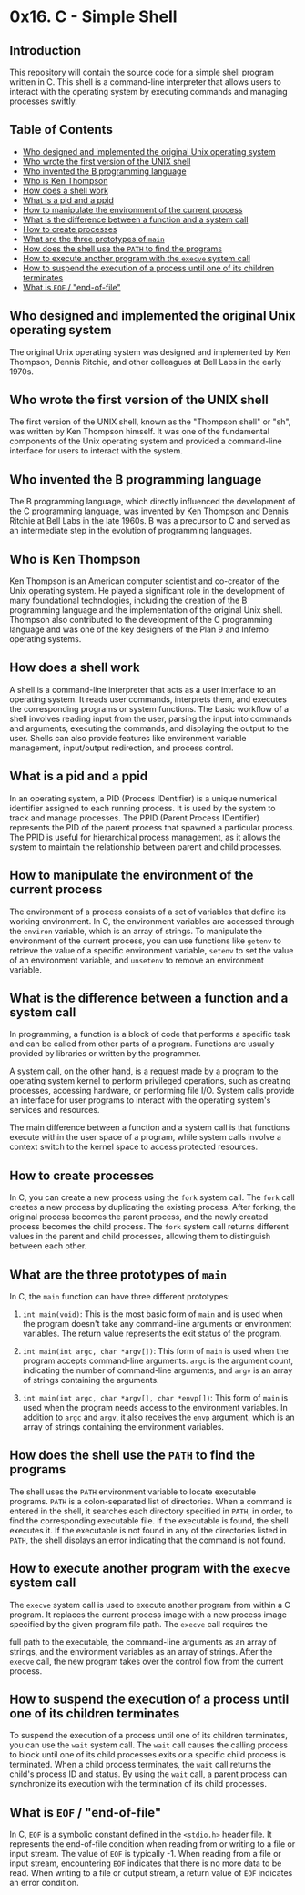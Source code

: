 # 0x16. C - Simple Shell

## Introduction
This repository will contain the source code for a simple shell program written in C. This shell is a command-line interpreter that allows users to interact with the operating system by executing commands and managing processes swiftly.

## Table of Contents
- [Who designed and implemented the original Unix operating system](#who-designed-and-implemented-the-original-unix-operating-system)
- [Who wrote the first version of the UNIX shell](#who-wrote-the-first-version-of-the-unix-shell)
- [Who invented the B programming language](#who-invented-the-b-programming-language)
- [Who is Ken Thompson](#who-is-ken-thompson)
- [How does a shell work](#how-does-a-shell-work)
- [What is a pid and a ppid](#what-is-a-pid-and-a-ppid)
- [How to manipulate the environment of the current process](#how-to-manipulate-the-environment-of-the-current-process)
- [What is the difference between a function and a system call](#what-is-the-difference-between-a-function-and-a-system-call)
- [How to create processes](#how-to-create-processes)
- [What are the three prototypes of `main`](#what-are-the-three-prototypes-of-main)
- [How does the shell use the `PATH` to find the programs](#how-does-the-shell-use-the-path-to-find-the-programs)
- [How to execute another program with the `execve` system call](#how-to-execute-another-program-with-the-execve-system-call)
- [How to suspend the execution of a process until one of its children terminates](#how-to-suspend-the-execution-of-a-process-until-one-of-its-children-terminates)
- [What is `EOF` / "end-of-file"](#what-is-eof--end-of-file)

## Who designed and implemented the original Unix operating system
The original Unix operating system was designed and implemented by Ken Thompson, Dennis Ritchie, and other colleagues at Bell Labs in the early 1970s. 

## Who wrote the first version of the UNIX shell
The first version of the UNIX shell, known as the "Thompson shell" or "sh", was written by Ken Thompson himself. It was one of the fundamental components of the Unix operating system and provided a command-line interface for users to interact with the system.

## Who invented the B programming language
The B programming language, which directly influenced the development of the C programming language, was invented by Ken Thompson and Dennis Ritchie at Bell Labs in the late 1960s. B was a precursor to C and served as an intermediate step in the evolution of programming languages.

## Who is Ken Thompson
Ken Thompson is an American computer scientist and co-creator of the Unix operating system. He played a significant role in the development of many foundational technologies, including the creation of the B programming language and the implementation of the original Unix shell. Thompson also contributed to the development of the C programming language and was one of the key designers of the Plan 9 and Inferno operating systems.

## How does a shell work
A shell is a command-line interpreter that acts as a user interface to an operating system. It reads user commands, interprets them, and executes the corresponding programs or system functions. The basic workflow of a shell involves reading input from the user, parsing the input into commands and arguments, executing the commands, and displaying the output to the user. Shells can also provide features like environment variable management, input/output redirection, and process control.

## What is a pid and a ppid
In an operating system, a PID (Process IDentifier) is a unique numerical identifier assigned to each running process. It is used by the system to track and manage processes. The PPID (Parent Process IDentifier) represents the PID of the parent process that spawned a particular process. The PPID is useful for hierarchical process management, as it allows the system to maintain the relationship between parent and child processes.

## How to manipulate the environment of the current process
The environment of a process consists of a set of variables that define its working environment. In C, the environment variables are accessed through the `environ` variable, which is an array of strings. To manipulate the environment of the current process, you can use functions like `getenv` to retrieve the value of a specific environment variable, `setenv` to set the value of an environment variable, and `unsetenv` to remove an environment variable.

## What is the difference between a function and a system call
In programming, a function is a block of code that performs a specific task and can be called from other parts of a program. Functions are usually provided by libraries or written by the programmer.

A system call, on the other hand, is a request made by a program to the operating system kernel to perform privileged operations, such as creating processes, accessing hardware, or performing file I/O. System calls provide an interface for user programs to interact with the operating system's services and resources.

The main difference between a function and a system call is that functions execute within the user space of a program, while system calls involve a context switch to the kernel space to access protected resources.

## How to create processes
In C, you can create a new process using the `fork` system call. The `fork` call creates a new process by duplicating the existing process. After forking, the original process becomes the parent process, and the newly created process becomes the child process. The `fork` system call returns different values in the parent and child processes, allowing them to distinguish between each other.

## What are the three prototypes of `main`
In C, the `main` function can have three different prototypes:

1. `int main(void)`: This is the most basic form of `main` and is used when the program doesn't take any command-line arguments or environment variables. The return value represents the exit status of the program.

2. `int main(int argc, char *argv[])`: This form of `main` is used when the program accepts command-line arguments. `argc` is the argument count, indicating the number of command-line arguments, and `argv` is an array of strings containing the arguments.

3. `int main(int argc, char *argv[], char *envp[])`: This form of `main` is used when the program needs access to the environment variables. In addition to `argc` and `argv`, it also receives the `envp` argument, which is an array of strings containing the environment variables.

## How does the shell use the `PATH` to find the programs
The shell uses the `PATH` environment variable to locate executable programs. `PATH` is a colon-separated list of directories. When a command is entered in the shell, it searches each directory specified in `PATH`, in order, to find the corresponding executable file. If the executable is found, the shell executes it. If the executable is not found in any of the directories listed in `PATH`, the shell displays an error indicating that the command is not found.

## How to execute another program with the `execve` system call
The `execve` system call is used to execute another program from within a C program. It replaces the current process image with a new process image specified by the given program file path. The `execve` call requires the

 full path to the executable, the command-line arguments as an array of strings, and the environment variables as an array of strings. After the `execve` call, the new program takes over the control flow from the current process.

## How to suspend the execution of a process until one of its children terminates
To suspend the execution of a process until one of its children terminates, you can use the `wait` system call. The `wait` call causes the calling process to block until one of its child processes exits or a specific child process is terminated. When a child process terminates, the `wait` call returns the child's process ID and status. By using the `wait` call, a parent process can synchronize its execution with the termination of its child processes.

## What is `EOF` / "end-of-file"
In C, `EOF` is a symbolic constant defined in the `<stdio.h>` header file. It represents the end-of-file condition when reading from or writing to a file or input stream. The value of `EOF` is typically -1. When reading from a file or input stream, encountering `EOF` indicates that there is no more data to be read. When writing to a file or output stream, a return value of `EOF` indicates an error condition.
